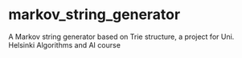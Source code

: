 # markov_string_generator
A Markov string generator based on Trie structure, a project for Uni. Helsinki Algorithms and AI course
